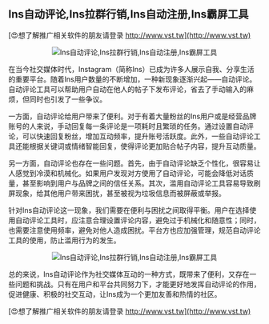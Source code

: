 ## **Ins自动评论,Ins拉群行销,Ins自动注册,Ins霸屏工具**

[😍想了解推广相关软件的朋友请登录 http://www.vst.tw](http://www.vst.tw)

 <center><img src="https://vst.tw/MP4/tuiguang/png/4.png" alt="Ins自动评论,Ins拉群行销,Ins自动注册,Ins霸屏工具"></center>

在当今社交媒体时代，Instagram（简称Ins）已成为许多人展示自我、分享生活的重要平台。随着Ins用户数量的不断增加，一种新现象逐渐兴起——自动评论。自动评论工具可以帮助用户自动在他人的帖子下发布评论，省去了手动输入的麻烦，但同时也引发了一些争议。

一方面，自动评论给用户带来了便利。对于有着大量粉丝的Ins用户或是经营品牌账号的人来说，手动回复每一条评论是一项耗时且繁琐的任务。通过设置自动评论，可以快速回复粉丝，增加互动频率，提升账号活跃度。此外，一些自动评论工具还能根据关键词或情绪智能回复，使得评论更加贴合帖子内容，提升互动质量。

另一方面，自动评论也存在一些问题。首先，由于自动评论缺乏个性化，很容易让人感觉到冷漠和机械化。如果用户发现对方使用了自动评论，可能会降低对话质量，甚至影响到用户与品牌之间的信任关系。其次，滥用自动评论工具容易导致刷屏现象，给其他用户带来困扰，甚至被视为垃圾信息而被屏蔽或举报。

针对Ins自动评论这一现象，我们需要在便利与困扰之间取得平衡。用户在选择使用自动评论工具时，应注意合理设置评论内容，避免过于机械化和随意性；同时，也需要注意使用频率，避免对他人造成困扰。平台方也应加强管理，规范自动评论工具的使用，防止滥用行为的发生。

 <center><img src="https://vst.tw/MP4/tuiguang/png/8.png" alt="Ins自动评论,Ins拉群行销,Ins自动注册,Ins霸屏工具"></center>

总的来说，Ins自动评论作为社交媒体互动的一种方式，既带来了便利，又存在一些问题和挑战。只有在用户和平台共同努力下，才能更好地发挥自动评论的作用，促进健康、积极的社交互动，让Ins成为一个更加友善和热情的社区。

[😍想了解推广相关软件的朋友请登录 http://www.vst.tw](http://www.vst.tw)



